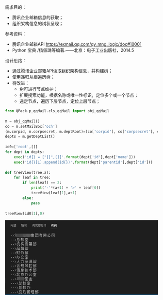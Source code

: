 
需求目的：
- 腾讯企业邮箱信息的获取；
- 组织架构信息的树状呈现；

参考资料：
- 腾讯企业邮箱API https://exmail.qq.com/qy_mng_logic/doc#10001
- Python 宝典 /杨佩璐等编著.——北京：电子工业出版社，2014.5

设计思路：
- 通过腾讯企业邮箱API读取组织架构信息，并构建树；
- 使用递归从根遍历树；
- 待改进：
  - 树可进行节点维护；
  - 扩展搜索功能，根据名称或唯一性标识，定位多个或一个节点；
  - 选定节点，遍历下层节点，定位上层节点；

```python
from QPack.p_qqMail.cls_qqMail import obj_qqMail

m = obj_qqMail()
co = m.setMailBox['och']
(m.corpid, m.corpsecret, m.deptRoot)=(co['corpid'], co['corpsecret'], co['deptRoot'])
depts = m.getDeptList()

id0=['root',[]]
for dept in depts:
    exec('id{} = ["{}",[]]'.format(dept['id'],dept['name']))
    exec('id{}[1].append(id{})'.format(dept['parentid'],dept['id']))

def treeView(tree,a):
    for leaf in tree:
        if len(leaf) == 2:
            print('-'*(a+1) + '>' + leaf[0])
            treeView(leaf[1],a+1)
        else:
            pass

treeView(id0[1],0)
```

![示例](https://github.com/QingYu2017/pic/blob/master/13.png)
